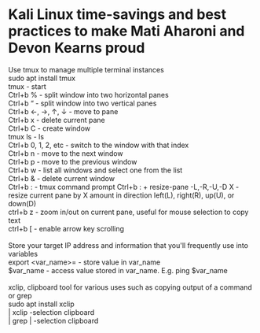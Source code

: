 # Kali Linux time-savings and best practices to make Mati Aharoni and Devon Kearns proud  
Use tmux to manage multiple terminal instances <br>
sudo apt install tmux <br>
tmux		- start <br>
Ctrl+b %	- split window into two horizontal panes <br>
Ctrl+b “	- split window into two vertical panes <br>
Ctrl+b ←, →, ↑, ↓	- move to pane <br>
Ctrl+b x	- delete current pane <br>
Ctrl+b C	- create window <br>
tmux ls		- ls <br>
Ctrl+b 0, 1, 2, etc	- switch to the window with that index <br>
Ctrl+b n 	- move to the next window <br>
Ctrl+b p	- move to the previous window <br>
Ctrl+b w 	- list all windows and select one from the list <br>
Ctrl+b &	- delete current window <br>
Ctrl+b :  - tmux command prompt
Ctrl+b : + resize-pane -L,-R,-U,-D X  - resize current pane by X amount in direction left(L), right(R), up(U), or down(D) <br>
ctrl+b z  - zoom in/out on current pane, useful for mouse selection to copy text <br>
ctrl+b [  - enable arrow key scrolling <br>
<br>
Store your target IP address and information that you'll frequently use into variables <br>
export <var_name>=<store>  - store value in var_name <br>
$var_name  - access value stored in var_name. E.g. ping $var_name <br>
<br>
xclip, clipboard tool for various uses such as copying output of a command or grep <br>
sudo apt install xclip <br>
<command> | xclip -selection clipboard <br>
<command> | grep <word> | -selection clipboard <br>
